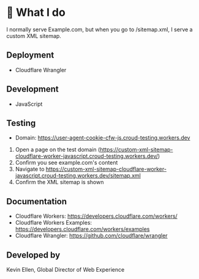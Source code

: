 # 👷 What I do
I normally serve Example.com, but when you go to /sitemap.xml, I serve a custom XML sitemap.

## Deployment
* Cloudflare Wrangler

## Development
* JavaScript

## Testing
* Domain: https://user-agent-cookie-cfw-js.croud-testing.workers.dev

1) Open a page on the test domain (https://custom-xml-sitemap-cloudflare-worker-javascript.croud-testing.workers.dev/)
2) Confirm you see example.com's content
3) Navigate to https://custom-xml-sitemap-cloudflare-worker-javascript.croud-testing.workers.dev/sitemap.xml
4) Confirm the XML sitemap is shown

## Documentation
* Cloudflare Workers: https://developers.cloudflare.com/workers/
* Cloudflare Workers Examples: https://developers.cloudflare.com/workers/examples
* Cloudflare Wrangler: https://github.com/cloudflare/wrangler

## Developed by
Kevin Ellen, Global Director of Web Experience